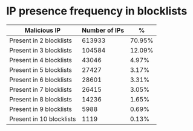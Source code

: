 # IP presence frequency in blocklists
| Malicious IP | Number of IPs | % |
|----|----|----|
| Present in 2 blocklists | 613933 | 70.95% |
| Present in 3 blocklists | 104584 | 12.09% |
| Present in 4 blocklists | 43046 | 4.97% |
| Present in 5 blocklists | 27427 | 3.17% |
| Present in 6 blocklists | 28601 | 3.31% |
| Present in 7 blocklists | 26415 | 3.05% |
| Present in 8 blocklists | 14236 | 1.65% |
| Present in 9 blocklists | 5988 | 0.69% |
| Present in 10 blocklists | 1119 | 0.13% |
